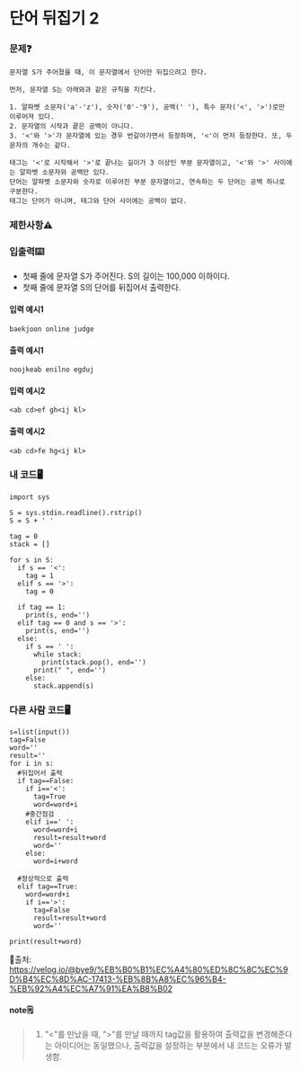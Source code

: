 # 단어 뒤집기 2

### 문제❓
```
문자열 S가 주어졌을 때, 이 문자열에서 단어만 뒤집으려고 한다.

먼저, 문자열 S는 아래와과 같은 규칙을 지킨다.

1. 알파벳 소문자('a'-'z'), 숫자('0'-'9'), 공백(' '), 특수 문자('<', '>')로만 이루어져 있다.
2. 문자열의 시작과 끝은 공백이 아니다.
3. '<'와 '>'가 문자열에 있는 경우 번갈아가면서 등장하며, '<'이 먼저 등장한다. 또, 두 문자의 개수는 같다.

태그는 '<'로 시작해서 '>'로 끝나는 길이가 3 이상인 부분 문자열이고, '<'와 '>' 사이에는 알파벳 소문자와 공백만 있다. 
단어는 알파벳 소문자와 숫자로 이루어진 부분 문자열이고, 연속하는 두 단어는 공백 하나로 구분한다. 
태그는 단어가 아니며, 태그와 단어 사이에는 공백이 없다.
```

### 제한사항⚠️


### 입출력⌨️
* 첫째 줄에 문자열 S가 주어진다. S의 길이는 100,000 이하이다.
* 첫째 줄에 문자열 S의 단어를 뒤집어서 출력한다.

#### 입력 예시1
```
baekjoon online judge
```
#### 출력 예시1
```
noojkeab enilno egduj
```

#### 입력 예시2
```
<ab cd>ef gh<ij kl>
```
#### 출력 예시2
```
<ab cd>fe hg<ij kl>
```


### 내 코드🖥️
```
import sys

S = sys.stdin.readline().rstrip()
S = S + ' '

tag = 0
stack = []

for s in S:
  if s == '<':
    tag = 1
  elif s == '>':
    tag = 0
    
  if tag == 1:
    print(s, end='')
  elif tag == 0 and s == '>':
    print(s, end='')
  else:
    if s == ' ':
      while stack:
        print(stack.pop(), end='')
      print(" ", end='')
    else:
      stack.append(s)
```

### 다른 사람 코드🖥️
```
s=list(input())
tag=False
word=''
result=''
for i in s:
  #뒤집어서 출력
  if tag==False:
    if i=='<':
      tag=True
      word=word+i
    #중간점검
    elif i==' ':
      word=word+i
      result=result+word
      word=''
    else:
      word=i+word

  #정상적으로 출력
  elif tag==True:
    word=word+i
    if i=='>':
      tag=False
      result=result+word
      word=''

print(result+word)
```
🔗출처: https://velog.io/@bye9/%EB%B0%B1%EC%A4%80%ED%8C%8C%EC%9D%B4%EC%8D%AC-17413-%EB%8B%A8%EC%96%B4-%EB%92%A4%EC%A7%91%EA%B8%B02

#### note🗒️
> 1. "<"를 만났을 때, ">"를 만날 때까지 tag값을 활용하여 출력값을 변경해준다는 아이디어는 동일했으나, 출력값을 설정하는 부분에서 내 코드는 오류가 발생함.
>
